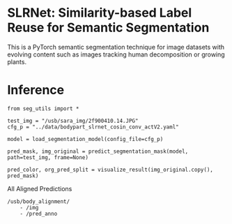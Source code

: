 # SLRNet: Similarity-based Label Reuse for Semantic Segmentation

This is a PyTorch semantic segmentation technique for image datasets with evolving content such as images tracking human decomposition or growing plants. 


# Inference


```
from seg_utils import *

test_img = "/usb/sara_img/2f900410.14.JPG"
cfg_p = "../data/bodypart_slrnet_cosin_conv_actV2.yaml"

model = load_segmentation_model(config_file=cfg_p)

pred_mask, img_original = predict_segmentation_mask(model, path=test_img, frame=None)

pred_color, org_pred_split = visualize_result(img_original.copy(), pred_mask)
```

All Aligned Predictions

```
/usb/body_alignment/
    - /img
    - /pred_anno
```